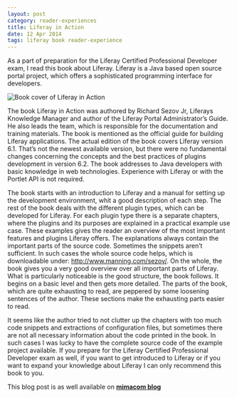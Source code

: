 ```yaml
---
layout: post
category: reader-experiences
title: Liferay in Action
date: 12 Apr 2014
tags: liferay book reader-experience
---
```


As a part of preparation for the Liferay Certified Professional Developer exam, I read this book about Liferay. Liferay is a Java based open source portal project, which offers a sophisticated programming interface for developers.


<div class="inline-img-left">
    <img src="{{ site.url }}/assets/book-covers/liferay-in-action.jpg" alt="Book cover of Liferay in Action"/>
</div>

The book Liferay in Action was authored by Richard Sezov Jr, Liferays Knowledge Manager and author of the Liferay Portal Administrator’s Guide. He also leads the team, which is responsible for the documentation and training materials. The book is mentioned as the official guide for building Liferay applications. The actual edition of the book covers Liferay version 6.1. That’s not the newest available version, but there were no fundamental changes concerning the concepts and the best practices of plugins development in version 6.2. The book addresses to Java developers with basic knowledge in web technologies. Experience with Liferay or with the Portlet API is not required.

The book starts with an introduction to Liferay and a manual for setting up the development environment, whit a good description of each step. The rest of the book deals with the different plugin types, which can be developed for Liferay. For each plugin type there is a separate chapters, where the plugins and its purposes are explained in a practical example use case. These examples gives the reader an overview of the most important features and plugins Liferay offers. The explanations always contain the important parts of the source code. Sometimes the snippets aren’t sufficient. In such cases the whole source code helps, which is downloadable under: http://www.manning.com/sezov/.
On the whole, the book gives you a very good overview over all important parts of Liferay. What is particularly noticeable is the good structure, the book follows. It begins on a basic level and then gets more detailed. The parts of the book, which are quite exhausting to read, are peppered by some loosening sentences of the author. These sections make the exhausting parts easier to read.

It seems like the author tried to not clutter up the chapters with too much code snippets and extractions of configuration files, but sometimes there are not all necessary information about the code printed in the book. In such cases I was lucky to have the complete source code of the example project available. If you prepare for the Liferay Certified Professional Developer exam as well, if you want to get introduced to Liferay or if you want to expand your knowledge about Liferay I can only recommend this book to you.


This blog post is as well available on [__mimacom blog__](http://blog.mimacom.com/)
